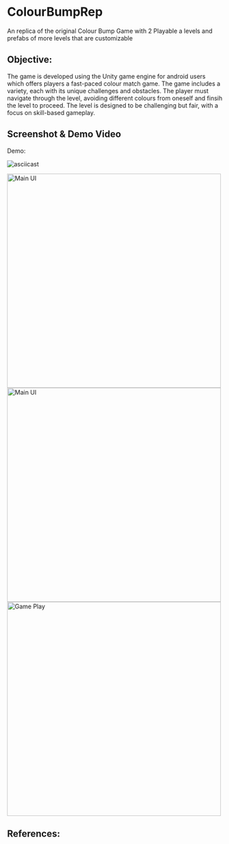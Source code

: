 # ColourBumpRep
An replica of the original Colour Bump Game with 2 Playable a levels and prefabs of more levels that are customizable

Objective:
--------------
The game is developed using the Unity game engine for android users which offers players a fast-paced colour match game. The game includes a variety, each with its unique challenges and obstacles. The player must navigate through the level, avoiding different colours from oneself and finsih the level to proceed. The level is designed to be challenging but fair, with a focus on skill-based gameplay.	


Screenshot & Demo Video
-----------------------
Demo:

![asciicast](DemoVideo/DemoVidep.gif)

<img alt="Main UI" src="https://github.com/Davidskumar/ColourBumpRep/blob/main/DemoImgs/UIStart.png" width="500"/>

<img alt="Main UI" src="https://github.com/Davidskumar/ColourBumpRep/blob/main/DemoImgs/Restart.png" width="500"/>

<img alt="Game Play" src="https://github.com/Davidskumar/ColourBumpRep/blob/main/DemoImgs/GamePlay.png" width="500"/>

References:
---------------
